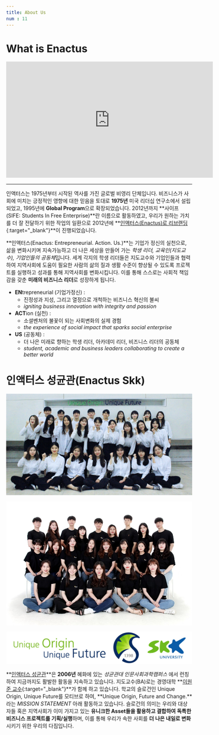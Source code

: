 ```yaml
---
title: About Us
num : 11
---
```


# What is Enactus

<iframe width="560" height="315" src="https://www.youtube.com/embed/f336qgsZDcA?rel=0" frameborder="0" allow="autoplay; encrypted-media" allowfullscreen></iframe>


*****

인액터스는 1975년부터 시작된 역사를 가진 글로벌 비영리 단체입니다.
비즈니스가 사회에 미치는 긍정적인 영향에 대한 믿음을 토대로 **1975년** 미국 리더십 연구소에서 설립되었고,
1995년에 **Global Program**으로 확장되었습니다.
2012년까지 **사이프(SIFE: Students In Free Enterprise)**란 이름으로 활동하였고, 우리가 원하는 가치를 더 잘 전달하기 위한 작업의 일환으로 2012년에 **[인액터스(Enactus)로 리브랜딩](http://enactuskorea.org/who-we-are/sife-is-now/){:target="_blank"}**이 진행되었습니다.

**인액터스(Enactus: Entrepreneurial. Action. Us.)**는 기업가 정신의 실천으로, 삶을 변화시키며 지속가능하고 더 나은 세상을 만들어 가는 *학생 리더, 교육인(지도교수), 기업인들의 공동체*입니다.
세계 각지의 학생 리더들은 지도교수와 기업인들과 협력하여 지역사회에 도움이 필요한 사람의 삶의 질과 생활 수준이 향상될 수 있도록 프로젝트를 실행하고 성과를 통해 지역사회를 변화시킵니다. 이를 통해 스스로는 사회적 책임감을 갖춘 **미래의 비즈니스 리더**로 성장하게 됩니다.

+ **EN**trepreneurial (기업가정신) :
    + 진정성과 지성, 그리고 열정으로 개척하는 비즈니스 혁신의 불씨
    + *igniting business innovation with integrity and passion*
+ **ACT**ion (실천) :
    + 소셜벤처의 불꽃이 되는 사회변화의 실제 경험
    + *the experience of social impact that sparks social enterprise*
+ **US** (공동체) :
    + 더 나은 미래로 향하는 학생 리더, 아카데미 리더, 비즈니스 리더의 공동체
    + *student, academic and business leaders collaborating to create a better world*



# 인액터스 성균관(Enactus Skk)

![](/images/who-we-are/전체2-1.jpg)

![](/images/who-we-are/인액터스_성균관_단체_사진.jpg)

![](/images/who-we-are/skku-slogan.jpg)

**[인액터스 성균관](#Redirect)**은 **2006년** 혜화에 있는 *성균관대 인문사회과학캠퍼스* 에서 런칭하여 지금까지도 활발한 활동을 지속하고 있습니다. 지도교수(BA)로는 경영대학 **[이원준 교수](http://biz.skku.edu/kr/faculty.do?facultyId=39&categoryId=5&language=KR&facultyType=&pageIndex=1&searchCnd=0&searchWrd=%EC%9D%B4%EC%9B%90%EC%A4%80){:target="_blank"}**가 함께 하고 있습니다.
학교의 슬로건인 Unique Origin, Unique Future를 모티브로 하여, **Unique Origin, Future and Change.**라는 *MISSION STATEMENT* 아래 활동하고 있습니다. 슬로건의 의미는 우리와 대상자들 혹은 지역사회가 이미 가지고 있는 **유니크한 Asset들을 활용하고 결합하여 독특한 비즈니스 프로젝트를 기획/실행**하며, 이를 통해 우리가 속한 사회를 **더 나은 내일로 변화**시키기 위한 우리의 다짐입니다.
